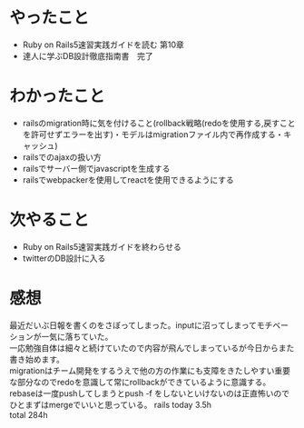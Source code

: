 # やったこと
- Ruby on Rails5速習実践ガイドを読む 第10章
- 達人に学ぶDB設計徹底指南書　完了
# わかったこと
- railsのmigration時に気を付けること(rollback戦略(redoを使用する,戻すことを許可せずエラーを出す)・モデルはmigrationファイル内で再作成する・キャッシュ)
- railsでのajaxの扱い方
- railsでサーバー側でjavascriptを生成する
- railsでwebpackerを使用してreactを使用できるようにする

# 次やること
- Ruby on Rails5速習実践ガイドを終わらせる
- twitterのDB設計に入る


# 感想
最近だいぶ日報を書くのをさぼってしまった。inputに沼ってしまってモチベーションが一気に落ちていた。  
一応勉強自体は細々と続けていたので内容が飛んでしまっているが今日からまた書き始めます。  
migrationはチーム開発をするうえで他の方の作業にも支障をきたしやすい重要な部分なのでredoを意識して常にrollbackができているように意識する。  
rebaseは一度pushしてしまうとpush -f をしないといけないのは正直怖いのでひとまずはmergeでいいと思っている。
rails
today 3.5h  
total 284h
